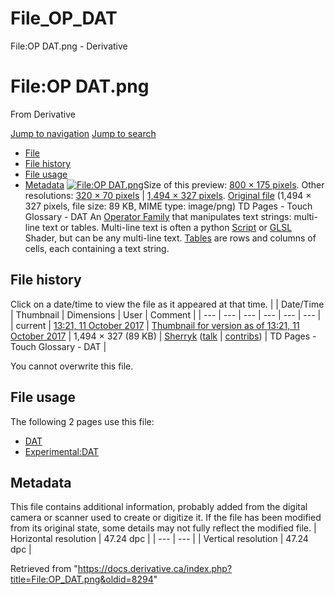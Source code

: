

# File_OP_DAT

File:OP DAT.png - Derivative




# File:OP DAT.png
From Derivative

[Jump to navigation](#mw-head)
[Jump to search](#searchInput)
* [File](#file)
* [File history](#filehistory)
* [File usage](#filelinks)
* [Metadata](#metadata)
[![File:OP DAT.png](https://docs.derivative.ca/images/thumb/c/c5/OP_DAT.png/800px-OP_DAT.png?20171011182103)](https://docs.derivative.ca/images/c/c5/OP_DAT.png)Size of this preview: [800 × 175 pixels](https://docs.derivative.ca/images/thumb/c/c5/OP_DAT.png/800px-OP_DAT.png). Other resolutions: [320 × 70 pixels](https://docs.derivative.ca/images/thumb/c/c5/OP_DAT.png/320px-OP_DAT.png) | [1,494 × 327 pixels](https://docs.derivative.ca/images/c/c5/OP_DAT.png).
[Original file](https://docs.derivative.ca/images/c/c5/OP_DAT.png "OP DAT.png") ‎(1,494 × 327 pixels, file size: 89 KB, MIME type: image/png)
TD Pages - Touch Glossary - DAT
An [Operator Family](Operator_Family.html "Operator Family") that manipulates text strings: multi-line text or tables. Multi-line text is often a python [Script](Script.html "Script") or [GLSL](GLSL.html "GLSL") Shader, but can be any multi-line text. [Tables](Table_DAT.html "Table DAT") are rows and columns of cells, each containing a text string.

## File history
Click on a date/time to view the file as it appeared at that time.
|  | Date/Time | Thumbnail | Dimensions | User | Comment |
| --- | --- | --- | --- | --- | --- |
| current | [13:21, 11 October 2017](https://docs.derivative.ca/images/c/c5/OP_DAT.png) | [Thumbnail for version as of 13:21, 11 October 2017](https://docs.derivative.ca/images/c/c5/OP_DAT.png) | 1,494 × 327 (89 KB) | [Sherryk](https://docs.derivative.ca/index.php?title=User:Sherryk&action=edit&redlink=1 "User:Sherryk (page does not exist)") ([talk](https://docs.derivative.ca/index.php?title=User_talk:Sherryk&action=edit&redlink=1 "User talk:Sherryk (page does not exist)") | [contribs](https://docs.derivative.ca/Special:Contributions/Sherryk "Special:Contributions/Sherryk")) | TD Pages - Touch Glossary - DAT |

You cannot overwrite this file.
## File usage
The following 2 pages use this file:
* [DAT](DAT.html "DAT")
* [Experimental:DAT](Experimental_DAT.html "Experimental:DAT")
## Metadata
This file contains additional information, probably added from the digital camera or scanner used to create or digitize it.
If the file has been modified from its original state, some details may not fully reflect the modified file.
| Horizontal resolution | 47.24 dpc |
| --- | --- |
| Vertical resolution | 47.24 dpc |

Retrieved from "<https://docs.derivative.ca/index.php?title=File:OP_DAT.png&oldid=8294>"